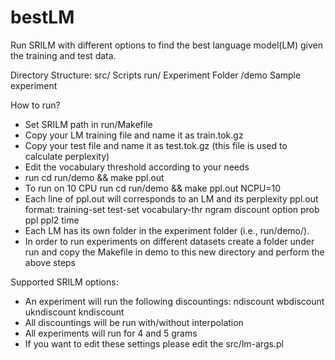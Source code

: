 bestLM
======

Run SRILM with different options to find the best language model(LM) given the training and test data.

Directory Structure:
  src/  Scripts
  run/  Experiment Folder
    /demo Sample experiment

How to run?

* Set SRILM path in run/Makefile
* Copy your LM training file and name it as train.tok.gz 
* Copy your test file and name it as test.tok.gz (this file is used to calculate perplexity)
* Edit the vocabulary threshold according to your needs  
* run cd run/demo && make ppl.out
* To run on 10 CPU
  run cd run/demo && make ppl.out NCPU=10  
* Each line of ppl.out will corresponds to an LM and its perplexity
  ppl.out format:
  training-set test-set vocabulary-thr ngram discount option prob ppl ppl2 time
* Each LM has its own folder in the experiment folder (i.e., run/demo/). 
* In order to run experiments on different datasets create a folder under run and
  copy the Makefile in demo to this new directory and perform the above steps

Supported SRILM options:
* An experiment will run the following discountings:
  ndiscount wbdiscount ukndiscount kndiscount
* All discountings will be run with/without interpolation
* All experiments will run for 4 and 5 grams
* If you want to edit these settings please edit the src/lm-args.pl
